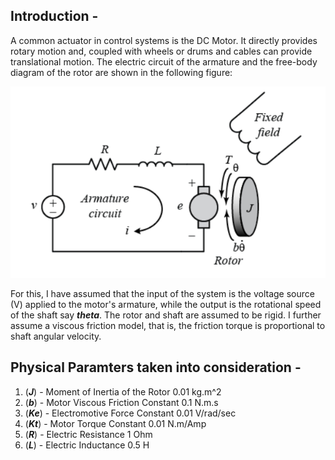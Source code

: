 ## Introduction - 
A common actuator in control systems is the DC Motor. It directly provides rotary motion and, coupled with wheels or drums and cables can provide translational motion. The electric circuit of the armature and the free-body diagram of the rotor are shown in the following figure:

![image used](https://github.com/souvik0306/DC-Motor-speed-control-using-Simulink/blob/master/Armature.jpg?raw=true)

For this, I have assumed that the input of the system is the voltage source (V) applied to the motor's armature, while the output is the rotational speed of the shaft say ***theta***. The rotor and shaft are assumed to be rigid. I further assume a viscous friction model, that is, the friction torque is proportional to shaft angular velocity.

## Physical Paramters taken into consideration - 
1) (***J***) - Moment of Inertia of the Rotor     0.01 kg.m^2
2) (***b***) - Motor Viscous Friction Constant    0.1 N.m.s
3) (***Ke***) - Electromotive Force Constant       0.01 V/rad/sec
4) (***Kt***) - Motor Torque Constant              0.01 N.m/Amp
5) (***R***) - Electric Resistance                1 Ohm
6) (***L***) - Electric Inductance                0.5 H
